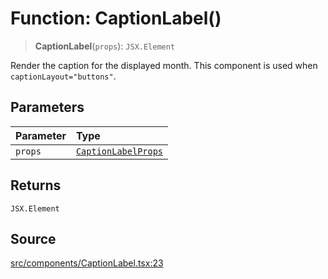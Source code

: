 # Function: CaptionLabel()

> **CaptionLabel**(`props`): `JSX.Element`

Render the caption for the displayed month. This component is used when
`captionLayout="buttons"`.

## Parameters

| Parameter | Type |
| :------ | :------ |
| `props` | [`CaptionLabelProps`](../interfaces/CaptionLabelProps.md) |

## Returns

`JSX.Element`

## Source

[src/components/CaptionLabel.tsx:23](https://github.com/gpbl/react-day-picker/blob/9ad13dc72fff814dcf720a62f6e3b5ea38e8af6d/src/components/CaptionLabel.tsx#L23)
